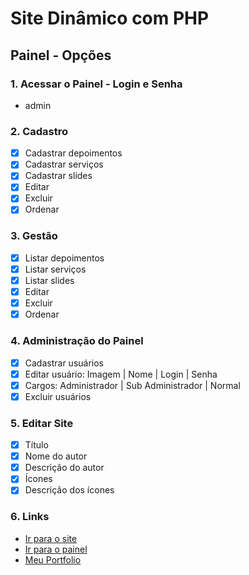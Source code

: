 # Site Dinâmico com PHP

## Painel - Opções


### 1. Acessar o Painel - Login e Senha
* admin

### 2. Cadastro
- [x] Cadastrar depoimentos
- [x] Cadastrar serviços
- [x] Cadastrar slides
- [x] Editar
- [x] Excluir
- [x] Ordenar

### 3. Gestão
- [x] Listar depoimentos
- [x] Listar serviços
- [x] Listar slides
- [x] Editar
- [x] Excluir
- [x] Ordenar

### 4. Administração do Painel
- [X] Cadastrar usuários
- [x] Editar usuário: Imagem | Nome | Login | Senha
- [x] Cargos: Administrador | Sub Administrador | Normal
- [X] Excluir usuários

### 5. Editar Site
- [X] Título
- [X] Nome do autor
- [X] Descrição do autor
- [X] Ícones
- [X] Descrição dos ícones

### 6. Links
* [Ir para o site](http://www.sitedinamico.ga/)
* [Ir para o painel](http://www.sitedinamico.ga/painel)
* [Meu Portfolio](http://www.meuportfolio.ml)






